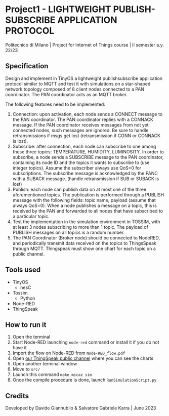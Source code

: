 # Project1 - LIGHTWEIGHT PUBLISH-SUBSCRIBE APPLICATION PROTOCOL
Politecnico di Milano | Project for Internet of Things course | II semester a.y. 22/23

## Specification
Design and implement in TinyOS a lightweight publishsubscribe application protocol similar to MQTT and test it with simulations
on a star-shaped network topology composed of 8 client nodes connected to a PAN coordinator. The PAN coordinator acts as an MQTT broker.

The following features need to be implemented:
1. Connection: upon activation, each node sends a CONNECT message to the PAN coordinator. The PAN coordinator replies with a CONNACK message. If the PAN coordinator receives messages from not yet connected nodes, such messages are ignored. Be sure to handle retransmissions if msgs get lost (retransmission if CONN or CONNACK is lost).
2. Subscribe: after connection, each node can subscribe to one among these three topics: TEMPERATURE, HUMIDITY, LUMINOSITY. In order to subscribe, a node sends a SUBSCRIBE message to the PAN coordinator, containing its node ID and the topics it wants to subscribe to (use integer topics). Assume the subscriber always use QoS=0 for subscriptions. The subscribe message is acknowledged by the PANC with a SUBACK message. (handle retransmission if SUB or SUBACK is lost)
3. Publish: each node can publish data on at most one of the three aforementioned topics. The publication is performed through a PUBLISH message with the following fields: topic name, payload (assume that always QoS=0). When a node publishes a message on a topic, this is received by the PAN and forwarded to all nodes that have subscribed to a particular topic.
4. Test the implementation in the simulation environment in TOSSIM, with at least 3 nodes subscribing to more than 1 topic. The payload of PUBLISH messages on all topics is a random number.
5. The PAN Coordinator (Broker node) should be connected to NodeRED, and periodically transmit data received on the topics to ThingsSpeak through MQTT. Thingspeak must show one chart for each topic on a public channel.

## Tools used
- TinyOS 
  - nesC
- Tossim
  - Python
- Node-RED
- ThingSpeak

## How to run it
1. Open the terminal
2. Start Node-RED launching `node-red` command or install it if you do not have it
3. Import the flow on Node-RED from `Node-RED_flow.pdf`
4. Open [our ThingSpeak public channel](https://thingspeak.com/channels/2185815) where you can see the charts
5. Open another terminal window
6. Move to `src/`
7. Launch this command `make micaz sim`
8. Once the compile procedure is done, launch `RunSimulationScript.py`

## Credits
Developed by Davide Giannubilo & Salvatore Gabriele Karra | June 2023
